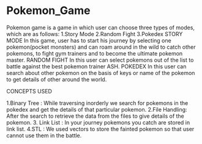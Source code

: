 # Pokemon_Game

Pokemon game is a game in which user can choose three types of modes, which are as follows:
1.Story Mode
2.Random Fight
3.Pokedex
STORY MODE
In this game, user has to start his journey by selecting one pokemon(pocket monsters)  and can roam around in the wild to catch other pokemons, to fight gym trainers and to become the ultimate pokemon master. 
RANDOM FIGHT
In this user can select pokemons out of the list to battle against the best pokemon trainer ASH.
POKEDEX
In this user can search about other pokemon on the basis of keys or name of the pokemon to get details of other around the world.





CONCEPTS USED
 
1.Binary Tree : While traversing inorderly we search for pokemons in the pokedex and get the details of that particular pokemon.
2.File Handling: After the search to retrieve the data from the files to give details of the pokemon.
3. Link List : In your journey pokemons you catch are stored in link list.
4.STL : We used vectors to store the fainted pokemon so that user cannot use them in the battle.

